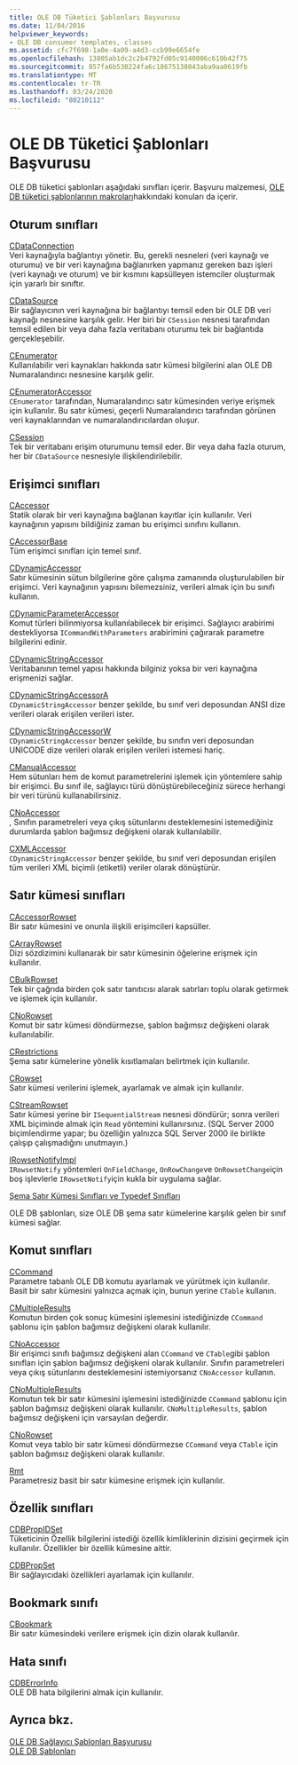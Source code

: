 ```yaml
---
title: OLE DB Tüketici Şablonları Başvurusu
ms.date: 11/04/2016
helpviewer_keywords:
- OLE DB consumer templates, classes
ms.assetid: cfc7f698-1a0e-4a09-a4d3-ccb99e6654fe
ms.openlocfilehash: 13805ab1dc2c2b4792fd05c9140006c610b42f75
ms.sourcegitcommit: 857fa6b530224fa6c18675138043aba9aa0619fb
ms.translationtype: MT
ms.contentlocale: tr-TR
ms.lasthandoff: 03/24/2020
ms.locfileid: "80210112"
---
```

# <a name="ole-db-consumer-templates-reference"></a>OLE DB Tüketici Şablonları Başvurusu

OLE DB tüketici şablonları aşağıdaki sınıfları içerir. Başvuru malzemesi, [OLE DB tüketici şablonlarının makroları](../../data/oledb/macros-and-global-functions-for-ole-db-consumer-templates.md)hakkındaki konuları da içerir.

## <a name="session-classes"></a>Oturum sınıfları

[CDataConnection](../../data/oledb/cdataconnection-class.md)<br/>
Veri kaynağıyla bağlantıyı yönetir. Bu, gerekli nesneleri (veri kaynağı ve oturumu) ve bir veri kaynağına bağlanırken yapmanız gereken bazı işleri (veri kaynağı ve oturum) ve bir kısmını kapsülleyen istemciler oluşturmak için yararlı bir sınıftır.

[CDataSource](../../data/oledb/cdatasource-class.md)<br/>
Bir sağlayıcının veri kaynağına bir bağlantıyı temsil eden bir OLE DB veri kaynağı nesnesine karşılık gelir. Her biri bir `CSession` nesnesi tarafından temsil edilen bir veya daha fazla veritabanı oturumu tek bir bağlantıda gerçekleşebilir.

[CEnumerator](../../data/oledb/cenumerator-class.md)<br/>
Kullanılabilir veri kaynakları hakkında satır kümesi bilgilerini alan OLE DB Numaralandırıcı nesnesine karşılık gelir.

[CEnumeratorAccessor](../../data/oledb/cenumeratoraccessor-class.md)<br/>
`CEnumerator` tarafından, Numaralandırıcı satır kümesinden veriye erişmek için kullanılır. Bu satır kümesi, geçerli Numaralandırıcı tarafından görünen veri kaynaklarından ve numaralandırıcılardan oluşur.

[CSession](../../data/oledb/csession-class.md)<br/>
Tek bir veritabanı erişim oturumunu temsil eder. Bir veya daha fazla oturum, her bir `CDataSource` nesnesiyle ilişkilendirilebilir.

## <a name="accessor-classes"></a>Erişimci sınıfları

[CAccessor](../../data/oledb/caccessor-class.md)<br/>
Statik olarak bir veri kaynağına bağlanan kayıtlar için kullanılır. Veri kaynağının yapısını bildiğiniz zaman bu erişimci sınıfını kullanın.

[CAccessorBase](../../data/oledb/caccessorbase-class.md)<br/>
Tüm erişimci sınıfları için temel sınıf.

[CDynamicAccessor](../../data/oledb/cdynamicaccessor-class.md)<br/>
Satır kümesinin sütun bilgilerine göre çalışma zamanında oluşturulabilen bir erişimci. Veri kaynağının yapısını bilemezsiniz, verileri almak için bu sınıfı kullanın.

[CDynamicParameterAccessor](../../data/oledb/cdynamicparameteraccessor-class.md)<br/>
Komut türleri bilinmiyorsa kullanılabilecek bir erişimci. Sağlayıcı arabirimi destekliyorsa `ICommandWithParameters` arabirimini çağırarak parametre bilgilerini edinir.

[CDynamicStringAccessor](../../data/oledb/cdynamicstringaccessor-class.md)<br/>
Veritabanının temel yapısı hakkında bilginiz yoksa bir veri kaynağına erişmenizi sağlar.

[CDynamicStringAccessorA](../../data/oledb/cdynamicstringaccessora-class.md)<br/>
`CDynamicStringAccessor` benzer şekilde, bu sınıf veri deposundan ANSI dize verileri olarak erişilen verileri ister.

[CDynamicStringAccessorW](../../data/oledb/cdynamicstringaccessorw-class.md)<br/>
`CDynamicStringAccessor` benzer şekilde, bu sınıfın veri deposundan UNICODE dize verileri olarak erişilen verileri istemesi hariç.

[CManualAccessor](../../data/oledb/cmanualaccessor-class.md)<br/>
Hem sütunları hem de komut parametrelerini işlemek için yöntemlere sahip bir erişimci. Bu sınıf ile, sağlayıcı türü dönüştürebileceğiniz sürece herhangi bir veri türünü kullanabilirsiniz.

[CNoAccessor](../../data/oledb/cnoaccessor-class.md)<br/>
, Sınıfın parametreleri veya çıkış sütunlarını desteklemesini istemediğiniz durumlarda şablon bağımsız değişkeni olarak kullanılabilir.

[CXMLAccessor](../../data/oledb/cxmlaccessor-class.md)<br/>
`CDynamicStringAccessor` benzer şekilde, bu sınıf veri deposundan erişilen tüm verileri XML biçimli (etiketli) veriler olarak dönüştürür.

## <a name="rowset-classes"></a>Satır kümesi sınıfları

[CAccessorRowset](../../data/oledb/caccessorrowset-class.md)<br/>
Bir satır kümesini ve onunla ilişkili erişimcileri kapsüller.

[CArrayRowset](../../data/oledb/carrayrowset-class.md)<br/>
Dizi sözdizimini kullanarak bir satır kümesinin öğelerine erişmek için kullanılır.

[CBulkRowset](../../data/oledb/cbulkrowset-class.md)<br/>
Tek bir çağrıda birden çok satır tanıtıcısı alarak satırları toplu olarak getirmek ve işlemek için kullanılır.

[CNoRowset](../../data/oledb/cnorowset-class.md)<br/>
Komut bir satır kümesi döndürmezse, şablon bağımsız değişkeni olarak kullanılabilir.

[CRestrictions](../../data/oledb/crestrictions-class.md)<br/>
Şema satır kümelerine yönelik kısıtlamaları belirtmek için kullanılır.

[CRowset](../../data/oledb/crowset-class.md)<br/>
Satır kümesi verilerini işlemek, ayarlamak ve almak için kullanılır.

[CStreamRowset](../../data/oledb/cstreamrowset-class.md)<br/>
Satır kümesi yerine bir `ISequentialStream` nesnesi döndürür; sonra verileri XML biçiminde almak için `Read` yöntemini kullanırsınız. (SQL Server 2000 biçimlendirme yapar; bu özelliğin yalnızca SQL Server 2000 ile birlikte çalışıp çalışmadığını unutmayın.)

[IRowsetNotifyImpl](../../data/oledb/irowsetnotifyimpl-class.md)<br/>
`IRowsetNotify` yöntemleri `OnFieldChange`, `OnRowChange`ve `OnRowsetChange`için boş işlevlerle `IRowsetNotify`için kukla bir uygulama sağlar.

[Şema Satır Kümesi Sınıfları ve Typedef Sınıfları](../../data/oledb/schema-rowset-classes-and-typedef-classes.md)

OLE DB şablonları, size OLE DB şema satır kümelerine karşılık gelen bir sınıf kümesi sağlar.

## <a name="command-classes"></a>Komut sınıfları

[CCommand](../../data/oledb/ccommand-class.md)<br/>
Parametre tabanlı OLE DB komutu ayarlamak ve yürütmek için kullanılır. Basit bir satır kümesini yalnızca açmak için, bunun yerine `CTable` kullanın.

[CMultipleResults](../../data/oledb/cmultipleresults-class.md)<br/>
Komutun birden çok sonuç kümesini işlemesini istediğinizde `CCommand` şablonu için şablon bağımsız değişkeni olarak kullanılır.

[CNoAccessor](../../data/oledb/cnoaccessor-class.md)<br/>
Bir erişimci sınıfı bağımsız değişkeni alan `CCommand` ve `CTable`gibi şablon sınıfları için şablon bağımsız değişkeni olarak kullanılır. Sınıfın parametreleri veya çıkış sütunlarını desteklemesini istemiyorsanız `CNoAccessor` kullanın.

[CNoMultipleResults](../../data/oledb/cnomultipleresults-class.md)<br/>
Komutun tek bir satır kümesini işlemesini istediğinizde `CCommand` şablonu için şablon bağımsız değişkeni olarak kullanılır. `CNoMultipleResults`, şablon bağımsız değişkeni için varsayılan değerdir.

[CNoRowset](../../data/oledb/cnorowset-class.md)<br/>
Komut veya tablo bir satır kümesi döndürmezse `CCommand` veya `CTable` için şablon bağımsız değişkeni olarak kullanılır.

[Rmt](../../data/oledb/ctable-class.md)<br/>
Parametresiz basit bir satır kümesine erişmek için kullanılır.

## <a name="property-classes"></a>Özellik sınıfları

[CDBPropIDSet](../../data/oledb/cdbpropidset-class.md)<br/>
Tüketicinin Özellik bilgilerini istediği özellik kimliklerinin dizisini geçirmek için kullanılır. Özellikler bir özellik kümesine aittir.

[CDBPropSet](../../data/oledb/cdbpropset-class.md)<br/>
Bir sağlayıcıdaki özellikleri ayarlamak için kullanılır.

## <a name="bookmark-class"></a>Bookmark sınıfı

[CBookmark](../../data/oledb/cbookmark-class.md)<br/>
Bir satır kümesindeki verilere erişmek için dizin olarak kullanılır.

## <a name="error-class"></a>Hata sınıfı

[CDBErrorInfo](../../data/oledb/cdberrorinfo-class.md)<br/>
OLE DB hata bilgilerini almak için kullanılır.

## <a name="see-also"></a>Ayrıca bkz.

[OLE DB Sağlayıcı Şablonları Başvurusu](../../data/oledb/ole-db-provider-templates-reference.md)<br/>
[OLE DB Şablonları](../../data/oledb/ole-db-templates.md)
